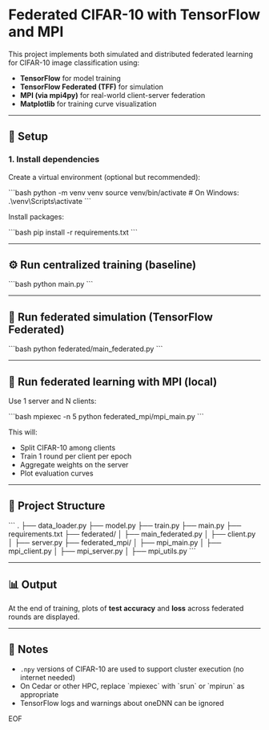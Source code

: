 # Federated CIFAR-10 with TensorFlow and MPI

This project implements both simulated and distributed federated learning for CIFAR-10 image classification using:

- **TensorFlow** for model training
- **TensorFlow Federated (TFF)** for simulation
- **MPI (via mpi4py)** for real-world client-server federation
- **Matplotlib** for training curve visualization

---

## 🚀 Setup

### 1. Install dependencies

Create a virtual environment (optional but recommended):

\`\`\`bash
python -m venv venv
source venv/bin/activate  # On Windows: .\\venv\\Scripts\\activate
\`\`\`

Install packages:

\`\`\`bash
pip install -r requirements.txt
\`\`\`

---

## ⚙️ Run centralized training (baseline)

\`\`\`bash
python main.py
\`\`\`

---

## 🤝 Run federated simulation (TensorFlow Federated)

\`\`\`bash
python federated/main_federated.py
\`\`\`

---

## 🔁 Run federated learning with MPI (local)

Use 1 server and N clients:

\`\`\`bash
mpiexec -n 5 python federated_mpi/mpi_main.py
\`\`\`

This will:
- Split CIFAR-10 among clients
- Train 1 round per client per epoch
- Aggregate weights on the server
- Plot evaluation curves

---

## 📁 Project Structure

\`\`\`
.
├── data_loader.py
├── model.py
├── train.py
├── main.py
├── requirements.txt
├── federated/
│   ├── main_federated.py
│   ├── client.py
│   ├── server.py
├── federated_mpi/
│   ├── mpi_main.py
│   ├── mpi_client.py
│   ├── mpi_server.py
│   ├── mpi_utils.py
\`\`\`

---

## 📊 Output

At the end of training, plots of **test accuracy** and **loss** across federated rounds are displayed.

---

## 🧠 Notes

- `.npy` versions of CIFAR-10 are used to support cluster execution (no internet needed)
- On Cedar or other HPC, replace \`mpiexec\` with \`srun\` or \`mpirun\` as appropriate
- TensorFlow logs and warnings about oneDNN can be ignored

EOF
